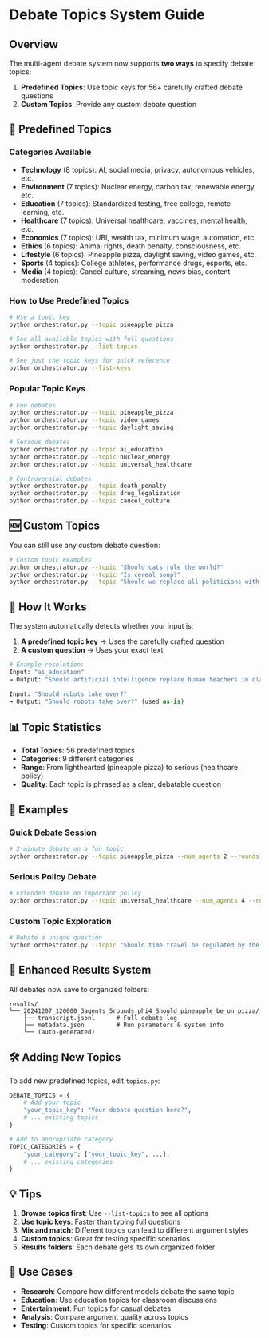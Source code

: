 # Debate Topics System Guide

## Overview

The multi-agent debate system now supports **two ways** to specify debate topics:

1. **Predefined Topics**: Use topic keys for 56+ carefully crafted debate questions
2. **Custom Topics**: Provide any custom debate question

## 🎯 Predefined Topics

### Categories Available

- **Technology** (8 topics): AI, social media, privacy, autonomous vehicles, etc.
- **Environment** (7 topics): Nuclear energy, carbon tax, renewable energy, etc.
- **Education** (7 topics): Standardized testing, free college, remote learning, etc.
- **Healthcare** (7 topics): Universal healthcare, vaccines, mental health, etc.
- **Economics** (7 topics): UBI, wealth tax, minimum wage, automation, etc.
- **Ethics** (6 topics): Animal rights, death penalty, consciousness, etc.
- **Lifestyle** (6 topics): Pineapple pizza, daylight saving, video games, etc.
- **Sports** (4 topics): College athletes, performance drugs, esports, etc.
- **Media** (4 topics): Cancel culture, streaming, news bias, content moderation

### How to Use Predefined Topics

```bash
# Use a topic key
python orchestrator.py --topic pineapple_pizza

# See all available topics with full questions
python orchestrator.py --list-topics

# See just the topic keys for quick reference
python orchestrator.py --list-keys
```

### Popular Topic Keys

```bash
# Fun debates
python orchestrator.py --topic pineapple_pizza
python orchestrator.py --topic video_games
python orchestrator.py --topic daylight_saving

# Serious debates
python orchestrator.py --topic ai_education
python orchestrator.py --topic nuclear_energy
python orchestrator.py --topic universal_healthcare

# Controversial debates
python orchestrator.py --topic death_penalty
python orchestrator.py --topic drug_legalization
python orchestrator.py --topic cancel_culture
```

## 🆕 Custom Topics

You can still use any custom debate question:

```bash
# Custom topic examples
python orchestrator.py --topic "Should cats rule the world?"
python orchestrator.py --topic "Is cereal soup?"
python orchestrator.py --topic "Should we replace all politicians with AI?"
```

## 🔄 How It Works

The system automatically detects whether your input is:

1. **A predefined topic key** → Uses the carefully crafted question
2. **A custom question** → Uses your exact text

```python
# Example resolution:
Input: "ai_education" 
→ Output: "Should artificial intelligence replace human teachers in classrooms?"

Input: "Should robots take over?" 
→ Output: "Should robots take over?" (used as-is)
```

## 📊 Topic Statistics

- **Total Topics**: 56 predefined topics
- **Categories**: 9 different categories
- **Range**: From lighthearted (pineapple pizza) to serious (healthcare policy)
- **Quality**: Each topic is phrased as a clear, debatable question

## 🚀 Examples

### Quick Debate Session
```bash
# 2-minute debate on a fun topic
python orchestrator.py --topic pineapple_pizza --num_agents 2 --rounds 1
```

### Serious Policy Debate
```bash
# Extended debate on important policy
python orchestrator.py --topic universal_healthcare --num_agents 4 --rounds 5
```

### Custom Topic Exploration
```bash
# Debate a unique question
python orchestrator.py --topic "Should time travel be regulated by the UN?"
```

## 📁 Enhanced Results System

All debates now save to organized folders:

```
results/
└── 20241207_120000_3agents_5rounds_phi4_Should_pineapple_be_on_pizza/
    ├── transcript.jsonl      # Full debate log
    ├── metadata.json         # Run parameters & system info
    └── (auto-generated)
```

## 🛠️ Adding New Topics

To add new predefined topics, edit `topics.py`:

```python
DEBATE_TOPICS = {
    # Add your topic
    "your_topic_key": "Your debate question here?",
    # ... existing topics
}

# Add to appropriate category
TOPIC_CATEGORIES = {
    "your_category": ["your_topic_key", ...],
    # ... existing categories
}
```

## 💡 Tips

1. **Browse topics first**: Use `--list-topics` to see all options
2. **Use topic keys**: Faster than typing full questions
3. **Mix and match**: Different topics can lead to different argument styles
4. **Custom topics**: Great for testing specific scenarios
5. **Results folders**: Each debate gets its own organized folder

## 🎯 Use Cases

- **Research**: Compare how different models debate the same topic
- **Education**: Use education topics for classroom discussions
- **Entertainment**: Fun topics for casual debates
- **Analysis**: Compare argument quality across topics
- **Testing**: Custom topics for specific scenarios 